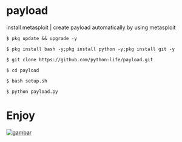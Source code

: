 # payload
install metasploit | create payload automatically by using metasploit

``
$ pkg update && upgrade -y
``

``
$ pkg install bash -y;pkg install python -y;pkg install git -y
``

``
$ git clone https://github.com/python-life/payload.git
``

``
$ cd payload
``

``
$ bash setup.sh
``


``
$ python payload.py
``

# Enjoy 
[![gambar](https://img.shields.io/youtube/views/9fZQg1TpzKY?label=Subscribes&style=social)](https://www.youtube.com/c/pythonlife)

